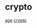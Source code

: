 # crypto

[age](https://github.com/FiloSottile/age)
[crypto](https://www.golancet.cn/en/api/packages/cryptor.html)
